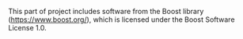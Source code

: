 This part of project includes software from the Boost library (https://www.boost.org/),
which is licensed under the Boost Software License 1.0.
